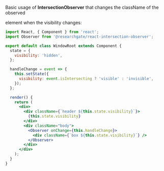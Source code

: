 Basic usage of **IntersectionObserver** that changes the className of the observed **<div />** element when the visibility changes:

```jsx
import React, { Component } from 'react';
import Observer from '@researchgate/react-intersection-observer';

export default class WindowRoot extends Component {
  state = {
    visibility: 'hidden',
  };

  handleChange = event => {
    this.setState({
      visibility: event.isIntersecting ? 'visible' : 'invisible',
    });
  };

  render() {
    return (
      <div>
        <div className={`header ${this.state.visibility}`}>
          {this.state.visibility}
        </div>
        <div className="body">
          <Observer onChange={this.handleChange}>
            <div className={`box ${this.state.visibility}`} />
          </Observer>
        </div>
      </div>
    );
  }
}
```